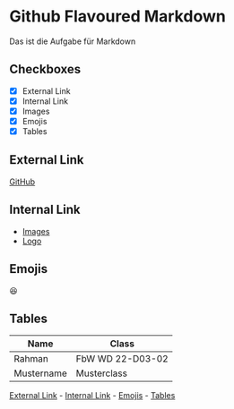 # Github Flavoured Markdown
Das ist die Aufgabe für Markdown

## Checkboxes
- [X] External Link
- [X] Internal Link
- [X] Images
- [X] Emojis
- [X] Tables

## External Link
[GitHub](https://help.github.com/en)

## Internal Link
- [Images](/images/)
- [Logo](/images/logo.png)

## Emojis
:laughing:

## Tables
| Name | Class |
| ---  | ---   |
| Rahman | FbW WD 22-D03-02 |
| Mustername | Musterclass |

[External Link](##External-Link) -
[Internal Link](##Internal-Link) -
[Emojis](##Emojis) -
[Tables](##Tables)